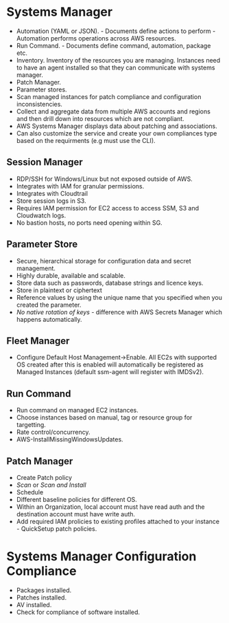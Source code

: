 # Systems Manager

- Automation (YAML or JSON). - Documents define actions to perform - Automation performs operations across AWS resources.
- Run Command. - Documents define command, automation, package etc.
- Inventory. Inventory of the resources you are managing. Instances need to have an agent installed so that they can communicate with systems manager.
- Patch Manager.
- Parameter stores.
- Scan managed instances for patch compliance and configuration inconsistencies.
- Collect and aggregate data from multiple AWS accounts and regions and then drill down into resources which are not compliant.
- AWS Systems Manager displays data about patching and associations.
- Can also customize the service and create your own compliances type based on the requirments (e.g must use the CLI). 

## Session Manager

- RDP/SSH for Windows/Linux but not exposed outside of AWS.
- Integrates with IAM for granular permissions.
- Integrates with Cloudtrail
- Store session logs in S3.
- Requires IAM permission for EC2 access to access SSM, S3 and Cloudwatch logs.
- No bastion hosts, no ports need opening within SG.

## Parameter Store

- Secure, hierarchical storage for configuration data and secret management.
- Highly durable, available and scalable.
- Store data such as passwords, database strings and licence keys.
- Store in plaintext or ciphertext
- Reference values by using the unique name that you specified when you created the parameter.
- *No native rotation of keys* - difference with AWS Secrets Manager which happens automatically.

## Fleet Manager

- Configure Default Host Management->Enable. All EC2s with supported OS created after this is enabled will automatically be registered as Managed Instances (default ssm-agent will register with IMDSv2).

## Run Command 

- Run command on managed EC2 instances. 
- Choose instances based on manual, tag or resource group for targetting.
- Rate control/concurrency.
- AWS-InstallMissingWindowsUpdates.

## Patch Manager

- Create Patch policy
- *Scan* or *Scan and Install*
- Schedule
- Different baseline policies for different OS.
- Within an Organization, local account must have read auth and the destination account must have write auth.
- Add required IAM prolicies to existing profiles attached to your instance - QuickSetup patch policies.

# Systems Manager Configuration Compliance

- Packages installed.
- Patches installed.
- AV installed.
- Check for compliance of software installed.